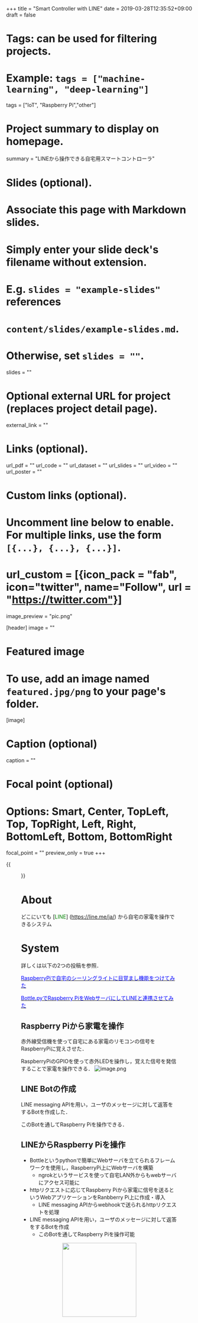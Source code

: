 +++
title = "Smart Controller with LINE"
date = 2019-03-28T12:35:52+09:00
draft = false

# Tags: can be used for filtering projects.
# Example: `tags = ["machine-learning", "deep-learning"]`
tags = ["IoT", "Raspberry Pi","other"]

# Project summary to display on homepage.
summary = "LINEから操作できる自宅用スマートコントローラ"

# Slides (optional).
#   Associate this page with Markdown slides.
#   Simply enter your slide deck's filename without extension.
#   E.g. `slides = "example-slides"` references 
#   `content/slides/example-slides.md`.
#   Otherwise, set `slides = ""`.
slides = ""

# Optional external URL for project (replaces project detail page).
external_link = ""

# Links (optional).
url_pdf = ""
url_code = ""
url_dataset = ""
url_slides = ""
url_video = ""
url_poster = ""

# Custom links (optional).
#   Uncomment line below to enable. For multiple links, use the form `[{...}, {...}, {...}]`.
# url_custom = [{icon_pack = "fab", icon="twitter", name="Follow", url = "https://twitter.com"}]

image_preview = "pic.png"

[header]
image = ""

# Featured image
# To use, add an image named `featured.jpg/png` to your page's folder. 
[image]
  # Caption (optional)
  caption = ""

  # Focal point (optional)
  # Options: Smart, Center, TopLeft, Top, TopRight, Left, Right, BottomLeft, Bottom, BottomRight
  focal_point = ""
  preview_only = true
+++

{{<figure src = "featured.png">}}
# About
どこにいても [<font color = "green">LINE</font>] (https://line.me/ja/) から自宅の家電を操作できるシステム

# System
詳しくは以下の2つの投稿を参照．

[<font color='blue'>RaspberryPiで自宅のシーリングライトに目覚まし機能をつけてみた</font>](https://qiita.com/AceZeami/items/6099d3ace9ec3e26d571)

[<font color='blue'>Bottle.pyでRaspberry PiをWebサーバにしてLINEと連携させてみた</font>](https://qiita.com/AceZeami/items/41eb122dcb0feda0eae7)

## Raspberry Piから家電を操作
赤外線受信機を使って自宅にある家電のリモコンの信号をRaspberryPiに覚えさせた．

RaspberryPiのGPIOを使って赤外LEDを操作し，覚えた信号を発信することで家電を操作できる．
![image.png](https://qiita-image-store.s3.amazonaws.com/0/340630/ee003708-e39b-3bf7-df78-3144582400a8.png)

## LINE Botの作成
LINE messaging APIを用い，ユーザのメッセージに対して返答をするBotを作成した．

このBotを通してRaspberry Piを操作できる．

## LINEからRaspberry Piを操作
- Bottleというpythonで簡単にWebサーバを立てられるフレームワークを使用し，RaspberryPi上にWebサーバを構築
  - ngrokというサービスを使って自宅LAN外からもwebサーバにアクセス可能に
- httpリクエストに応じてRaspberry Piから家電に信号を送るというWebアプリケーションをRanbberry Pi上に作成・導入
  - LINE messaging APIからwebhookで送られるhttpリクエストを処理
- LINE messaging APIを用い，ユーザのメッセージに対して返答をするBotを作成
  - このBotを通してRaspberry Piを操作可能

<div align="center">
<img src="https://qiita-image-store.s3.amazonaws.com/0/340630/6500d2ae-021f-10ff-bea6-a262de4dd930.gif" width="200">
</div>

